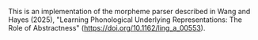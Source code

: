 This is an implementation of the morpheme parser described in Wang and Hayes (2025), "Learning Phonological Underlying Representations: The Role of Abstractness" (https://doi.org/10.1162/ling_a_00553).
